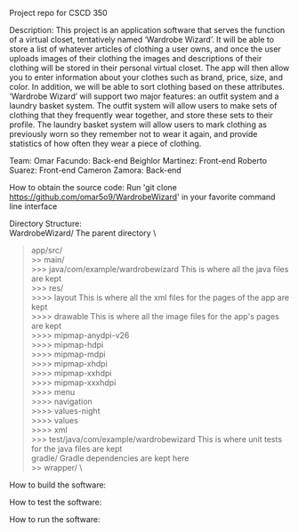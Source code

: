 Project repo for CSCD 350

Description: This project is an application software that serves the function of a virtual closet, tentatively named ‘Wardrobe Wizard’. It will be able 
to store a list of whatever articles of clothing a user owns, and once the user uploads images of their clothing the images and descriptions of their 
clothing will be stored in their personal virtual closet. The app will then allow you to enter information about your clothes such as brand, price, size, 
and color. In addition, we will be able to sort clothing based on these attributes. ‘Wardrobe Wizard’ will support two major features: an outfit system 
and a laundry basket system. The outfit system will allow users to make sets of clothing that they frequently wear together, and store these sets to their 
profile. The laundry basket system will allow users to mark clothing as previously worn so they remember not to wear it again, and provide statistics of 
how often they wear a piece of clothing.

Team:
Omar Facundo: Back-end
Beighlor Martinez: Front-end
Roberto Suarez: Front-end
Cameron Zamora: Back-end

How to obtain the source code:
Run 'git clone https://github.com/omar5o9/WardrobeWizard' in your favorite command line interface

Directory Structure: \
WardrobeWizard/                                                         The parent directory \
  > app/src/ \
        >> main/ \
          >>> java/com/example/wardrobewizard                               This is where all the java files are kept \
          >>> res/ \
              >>>> layout                                                    This is where all the xml files for the pages of the app are kept \
              >>>> drawable                                                  This is where all the image files for the app's pages are kept \
              >>>> mipmap-anydpi-v26 \
              >>>> mipmap-hdpi \
              >>>> mipmap-mdpi \
              >>>> mipmap-xhdpi \
              >>>> mipmap-xxhdpi \
              >>>> mipmap-xxxhdpi \
              >>>> menu \
              >>>> navigation \
              >>>> values-night \
              >>>> values \
              >>>> xml \
          >>> test/java/com/example/wardrobewizard                          This is where unit tests for the java files are kept \
  > gradle/                                                               Gradle dependencies are kept here \
    >> wrapper/ \
    
How to build the software: 

How to test the software:

How to run the software:
